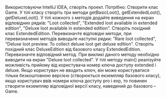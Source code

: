 Використовуючи IntelliJ IDEA, створіть проект. 
Потрібно: Створити клас Game. 
У тілі класу створіть три методи getBasicLoot(), getExtendedLoot(), getDeluxeLoot(). 
У тілі кожного з методів додайте виведення на екран відповідних рядків: "Loot collected", 
"Extended loot available in extended edition", "Deluxe loot available in extended edition". 
Створіть похідний клас ExtendedEdition. 
Перевизначте відповідні методи, при перевизначенні методів виводьте наступні рядки: "Rare loot collected", 
"Deluxe loot preview. To collect deluxe loot get deluxe edition". 
Створіть похідний клас DeluxeEdition від базового класу ExtendedEdition. 
Перевизначте відповідний метод. При викликі даного методу необхідно виводити на екран "Deluxe loot collected". 
У тілі методу main() реалізуйте можливість прийому від користувача номер ключа доступу extended і deluxe. 
Якщо користувач не вводить ключ, він може користуватися тільки безкоштовною версією (створюється екземпляр базового класу), 
якщо користувач ввів номери ключа доступу pro і exp, то повинен створити екземпляр відповідної версії класу, наведений до базового – Game.